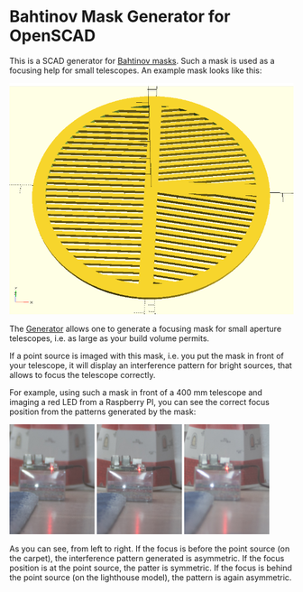 # Bahtinov Mask Generator for OpenSCAD

This is a SCAD generator for [Bahtinov masks](https://en.wikipedia.org/wiki/Bahtinov_mask). 
Such a mask is used as a focusing help for small telescopes. An example mask looks like this:

![An Example Bahtinov Mask](example_mask.png)

The [Generator](bahtinov.scad) allows one to generate a focusing mask for small aperture 
telescopes, i.e. as large as your build volume permits. 

If a point source is imaged with this mask, i.e. you put the mask in front of your telescope, 
it will display an interference pattern for bright sources, that allows to focus the telescope correctly.

For example, using such a mask in front of a 400 mm telescope and imaging a red LED from a Raspberry PI, 
you can see the correct focus position from the patterns generated by the mask: 

<img src="focus_01_before.jpg" width="30%"/> <img src="focus_02_onLED.jpg" width="30%"/> <img src="focus_03_behind.jpg" width="30%"/>

As you can see, from left to right. If the focus is before the point source (on the carpet), the interference
pattern generated is asymmetric. If the focus position is at the point source, the patter is symmetric. 
If the focus is behind the point source (on the lighthouse model), the pattern is again asymmetric. 

